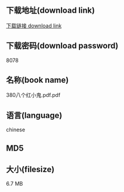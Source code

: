 ## 下载地址(download link)
[下载链接 download link](https://tutu365.netlify.app/?s=380%E5%85%AB%E4%B8%AA%E7%BA%A2%E5%B0%8F%E9%AC%BC.pdf)

## 下载密码(download password)
8078

## 名称(book name)
380八个红小鬼.pdf.pdf

## 语言(language)
chinese

## MD5


## 大小(filesize)
6.7 MB
